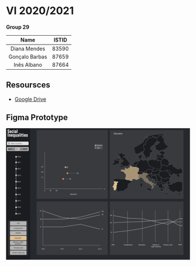 # VI 2020/2021

**Group 29** 

| Name | ISTID |
| :-: | :-: |
|Diana Mendes|83590|
|Gonçalo Barbas|87659|
|Inês Albano|87664|


## Resoursces

* [Google Drive](https://drive.google.com/drive/folders/1e7FayiFcECvirWzlyiW9u8PTjfHwWX7u?usp=sharing)


## Figma Prototype
![Image of Visualization](img/figma/reference.png)
